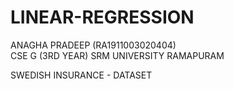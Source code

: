 # LINEAR-REGRESSION
ANAGHA PRADEEP (RA1911003020404)  
CSE G 
(3RD YEAR) 
SRM UNIVERSITY RAMAPURAM

SWEDISH INSURANCE - DATASET

